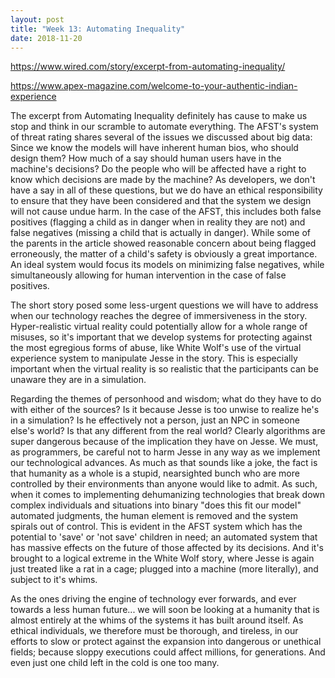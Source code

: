 ```yaml
---
layout: post
title: "Week 13: Automating Inequality"
date: 2018-11-20
---
```



https://www.wired.com/story/excerpt-from-automating-inequality/

https://www.apex-magazine.com/welcome-to-your-authentic-indian-experience

The excerpt from Automating Inequality definitely has cause to make us stop and think in our scramble to automate everything. The AFST's system of threat rating shares several of the issues we discussed about big data: Since we know the models will have inherent human bios, who should design them? How much of a say should human users have in the machine's decisions? Do the people who will be affected have a right to know which decisions are made by the machine? As developers, we don't have a say in all of these questions, but we do have an ethical responsibility to ensure that they have been considered and that the system we design will not cause undue harm. In the case of the AFST, this includes both false positives (flagging a child as in danger when in reality they are not) and false negatives (missing a child that is actually in danger). While some of the parents in the article showed reasonable concern about being flagged erroneously, the matter of a child's safety is obviously a great importance. An ideal system would focus its models on minimizing false negatives, while simultaneously allowing for human intervention in the case of false positives.

The short story posed some less-urgent questions we will have to address when our technology reaches the degree of immersiveness in the story. Hyper-realistic virtual reality could potentially allow for a whole range of misuses, so it's important that we develop systems for protecting against the most egregious forms of abuse, like White Wolf's use of the virtual experience system to manipulate Jesse in the story. This is especially important when the virtual reality is so realistic that the participants can be unaware they are in a simulation.

Regarding the themes of personhood and wisdom; what do they have to do with either of the sources? Is it because Jesse is too unwise to realize he's in a simulation? Is he effectively not a person, just an NPC in someone else's world? Is that any different from the real world? Clearly algorithms are super dangerous because of the implication they have on Jesse. We must, as programmers, be careful not to harm Jesse in any way as we implement our technological advances. As much as that sounds like a joke, the fact is that humanity as a whole is a stupid, nearsighted bunch who are more controlled by their environments than anyone would like to admit. As such, when it comes to implementing dehumanizing technologies that break down complex individuals and situations into binary "does this fit our model" automated judgments, the human element is removed and the system spirals out of control. This is evident in the AFST system which has the potential to 'save' or 'not save' children in need; an automated system that has massive effects on the future of those affected by its decisions. And it's brought to a logical extreme in the White Wolf story, where Jesse is again just treated like a rat in a cage; plugged into a machine (more literally), and subject to it's whims.

As the ones driving the engine of technology ever forwards, and ever towards a less human future... we will soon be looking at a humanity that is almost entirely at the whims of the systems it has built around itself. As ethical individuals, we therefore must be thorough, and tireless, in our efforts to slow or protect against the expansion into dangerous or unethical fields; because sloppy executions could affect millions, for generations. And even just one child left in the cold is one too many.
